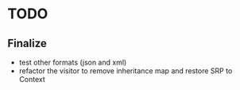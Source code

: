 # TODO

## Finalize

 * test other formats (json and xml)
 * refactor the visitor to remove inheritance map and restore SRP to Context
